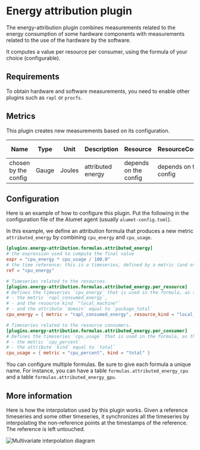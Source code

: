 # Energy attribution plugin

The energy-attribution plugin combines measurements related to the energy consumption of some hardware components with measurements related to the use of the hardware by the software.

It computes a value per resource per consumer, using the formula of your choice (configurable).

## Requirements

To obtain hardware and software measurements, you need to enable other plugins such as `rapl` or `procfs`.

## Metrics

This plugin creates new measurements based on its configuration.

|Name|Type|Unit|Description|Resource|ResourceConsumer|Attributes|More information|
|----|----|----|-----------|--------|----------------|----------|----------------|
|chosen by the config| Gauge | Joules | attributed energy | depends on the config| depends on the config|same as the input measurements||

## Configuration

Here is an example of how to configure this plugin.
Put the following in the configuration file of the Alumet agent (usually `alumet-config.toml`).

In this example, we define an attribution formula that produces a new metric `attributed_energy` by combining `cpu_energy` and `cpu_usage`.

```toml
[plugins.energy-attribution.formulas.attributed_energy]
# the expression used to compute the final value
expr = "cpu_energy * cpu_usage / 100.0"
# the time reference: this is a timeseries, defined by a metric (and other criteria, see below), that will not change during the transformation. Other timeseries can be interpolated in order to have the same timestamps before applying the formula.
ref = "cpu_energy"

# Timeseries related to the resources.
[plugins.energy-attribution.formulas.attributed_energy.per_resource]
# Defines the timeseries `cpu_energy` that is used in the formula, as the measurement points that have:
# - the metric `rapl_consumed_energy`,
# - and the resource kind `"local_machine"`
# - and the attribute `domain` equal to `package_total`
cpu_energy = { metric = "rapl_consumed_energy", resource_kind = "local_machine", domain = "package_total" }

# Timeseries related to the resource consumers.
[plugins.energy-attribution.formulas.attributed_energy.per_consumer]
# Defines the timeseries `cpu_usage` that is used in the formula, as the measurements points that have:
# - the metric `cpu_percent`
# - the attribute `kind` equal to `total`
cpu_usage = { metric = "cpu_percent", kind = "total" }
```

You can configure multiple formulas. Be sure to give each formula a unique name.
For instance, you can have a table `formulas.attributed_energy_cpu` and a table `formulas.attributed_energy_gpu`.

## More information

Here is how the interpolation used by this plugin works.
Given a reference timeseries and some other timeseries, it synchronizes all the timeseries by interpolating the non-reference points at the timestamps of the reference. The reference is left untouched.

![Multivariate interpolation diagram](diagrams/alumet%20multivariate%20timeseries%20interpolation%20-%20inputs%20and%20result.png)
